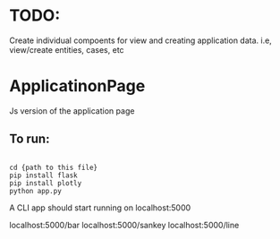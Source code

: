 # TODO:
Create individual compoents for view and creating application data. 
i.e, view/create entities, cases, etc

# ApplicatinonPage
Js version of the application page


## To run:

``` 

cd {path to this file}
pip install flask
pip install plotly
python app.py

```

A CLI app should start running on localhost:5000

localhost:5000/bar
localhost:5000/sankey
localhost:5000/line

